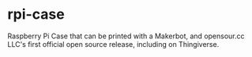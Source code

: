 rpi-case
========

Raspberry Pi Case that can be printed with a Makerbot, and opensour.cc LLC's first official open source release, including on Thingiverse.
